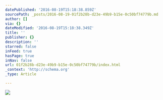 ```yaml
---
datePublished: '2016-08-19T15:18:38.859Z'
sourcePath: _posts/2016-08-19-01f2b28b-d23e-49b9-b15e-0c50bf74779b.md
author: []
via: {}
dateModified: '2016-08-19T15:18:38.349Z'
title: ''
publisher: {}
description: ''
starred: false
inFeed: true
hasPage: true
inNav: false
url: 01f2b28b-d23e-49b9-b15e-0c50bf74779b/index.html
_context: 'http://schema.org'
_type: Article

---
```

![](https://the-grid-user-content.s3-us-west-2.amazonaws.com/4bf5ea8f-3eb6-457b-9c67-3c70b6da4661.jpg)